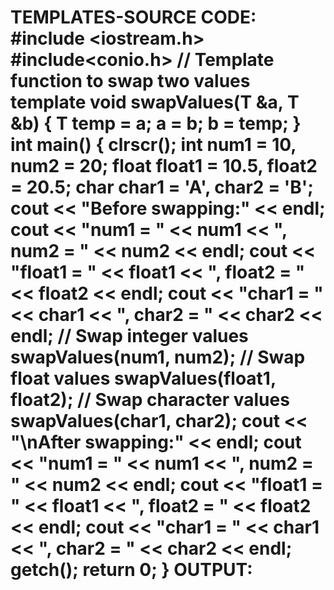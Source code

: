 # TEMPLATES-SOURCE CODE: #include <iostream.h> #include<conio.h> // Template function to swap two values template <class T> void swapValues(T &a, T &b) { T temp = a; a = b; b = temp; } int main() { clrscr(); int num1 = 10, num2 = 20; float float1 = 10.5, float2 = 20.5; char char1 = 'A', char2 = 'B'; cout << "Before swapping:" << endl; cout << "num1 = " << num1 << ", num2 = " << num2 << endl; cout << "float1 = " << float1 << ", float2 = " << float2 << endl; cout << "char1 = " << char1 << ", char2 = " << char2 << endl; // Swap integer values swapValues(num1, num2); // Swap float values swapValues(float1, float2); // Swap character values swapValues(char1, char2); cout << "\nAfter swapping:" << endl; cout << "num1 = " << num1 << ", num2 = " << num2 << endl; cout << "float1 = " << float1 << ", float2 = " << float2 << endl; cout << "char1 = " << char1 << ", char2 = " << char2 << endl; getch(); return 0; } OUTPUT: 
